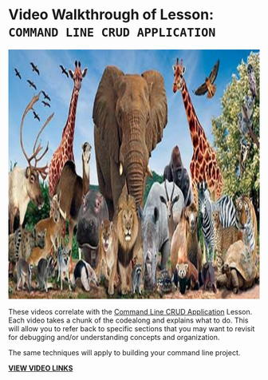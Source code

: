 # Video Walkthrough of Lesson: <br /> `COMMAND LINE CRUD APPLICATION`

<img src="assets/animals2.jpg" width = "700px" height="500px">

These videos correlate with the [Command Line CRUD Application](https://github.com/10-3-pursuit/unit-front-end-web-development/tree/main/command-line-crud-application) Lesson.
Each video takes a chunk of the codealong and explains what to do. This will allow you to refer back to specific sections that you may want to revisit for debugging and/or understanding concepts and organization.

The same techniques will apply to building your command line project.

**[VIEW VIDEO LINKS](videos.md)**
